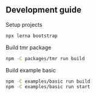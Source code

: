## Development guide

Setup projects

```bash
npx lerna bootstrap
```

Build tmr package

```bash
npm -C packages/tmr run build
```

Build example basic

```bash
npm -C examples/basic run build
npm -C examples/basic run start
```